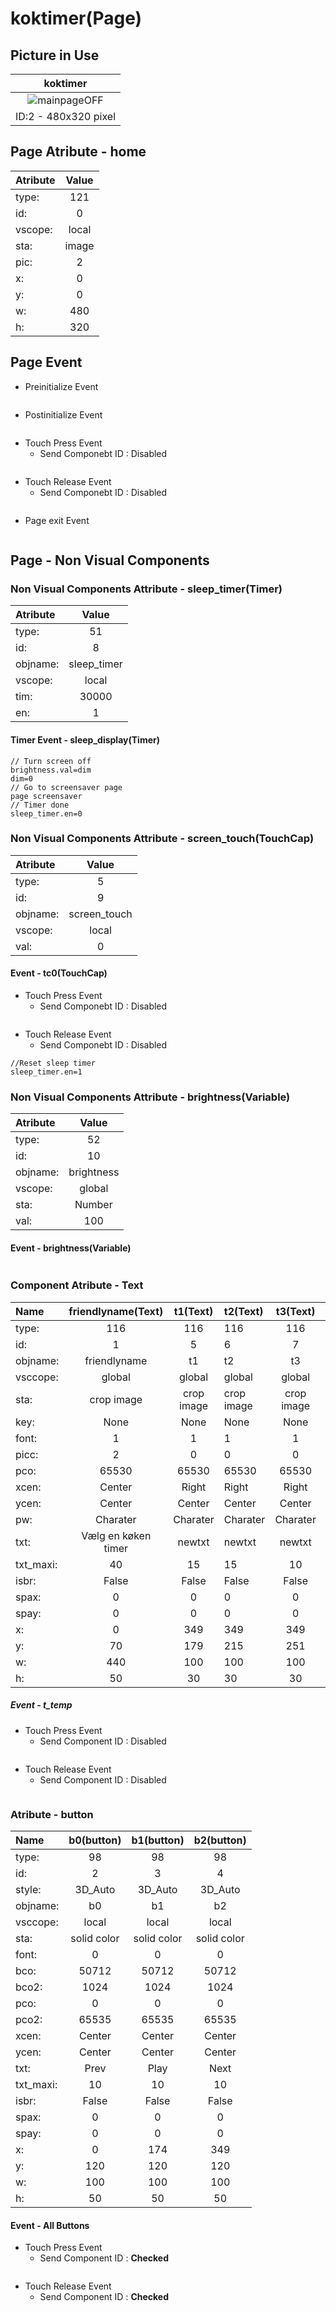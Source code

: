# koktimer(Page)

## Picture in Use

| koktimer |
| :---:     |
| ![mainpageOFF](./Nextion/Image/2.png)   |
|ID:2 - 480x320 pixel|


## Page Atribute - home
|Atribute  | Value       |
|:---      | :---:       |
| type:    | 121         |
| id:      | 0           |
| vscope:  | local       |
| sta:     | image       |
| pic:     | 2           |
| x:       | 0           |
| y:       | 0           |
| w:       | 480         |
| h:       | 320         |

## Page Event
* Preinitialize Event
```
```
* Postinitialize Event
```
```
* Touch Press Event
  * Send Componebt ID : Disabled
```
```
* Touch Release Event
  * Send Componebt ID : Disabled
```
```
* Page exit Event
```
```

## Page - Non Visual Components 
### Non Visual Components Attribute - sleep_timer(Timer)
|Atribute  | Value       |
|:---      | :---:       |
| type:    | 51          |
| id:      | 8           |
| objname: | sleep_timer |
| vscope:  | local       |
| tim:     | 30000       |
| en:      | 1           |

#### Timer Event  - sleep_display(Timer)
```
// Turn screen off
brightness.val=dim
dim=0
// Go to screensaver page
page screensaver
// Timer done
sleep_timer.en=0
```

### Non Visual Components Attribute - screen_touch(TouchCap)
|Atribute  | Value        |
|:---      | :---:        |
| type:    | 5            |
| id:      | 9            |
| objname: | screen_touch |
| vscope:  | local        |
| val:     | 0            |

#### Event - tc0(TouchCap)
* Touch Press Event
  * Send Componebt ID : Disabled
```
```
* Touch Release Event
  * Send Componebt ID : Disabled
```
//Reset sleep timer
sleep_timer.en=1
```

### Non Visual Components Attribute - brightness(Variable)
|Atribute  | Value      |
|:---      | :---:      |
| type:    | 52         |
| id:      | 10         |
| objname: | brightness |
| vscope:  | global     |
| sta:     | Number     |
| val:     | 100        |

#### Event - brightness(Variable)
```
```

### Component Atribute - Text
| Name      | friendlyname(Text)  | t1(Text)   | t2(Text)   | t3(Text)   | time(Text)          |
| :---      | :---:               | :---:      | :---       | :---:      | :---:               |
| type:     | 116                 | 116        | 116        | 116        | 116                 |
| id:       | 1                   | 5          | 6          | 7          | 11                  |
| objname:  | friendlyname        | t1         | t2         | t3         | time                | 
| vsccope:  | global              | global     | global     | global     | global              |
| sta:      | crop image          | crop image | crop image | crop image | crop image          |
| key:      | None                | None       | None       | None       | None                |
| font:     | 1                   | 1          | 1          | 1          | 1                   |
| picc:     | 2                   | 0          | 0          | 0          | 2                   |
| pco:      | 65530               | 65530      | 65530      | 65530      | 65530               |
| xcen:     | Center              | Right      | Right      | Right      | Left                |
| ycen:     | Center              | Center     | Center     | Center     | Center              |
| pw:       | Charater            | Charater   | Charater   | Charater   | Charater            |
| txt:      | Vælg en køken timer | newtxt     | newtxt     | newtxt     | 2022/04/10 23:59:59 |
| txt_maxi: | 40                  | 15         | 15         | 10         | 40                  |
| isbr:     | False               | False      | False      | False      | False               |
| spax:     | 0                   | 0          | 0          | 0          | 0                   |
| spay:     | 0                   | 0          | 0          | 0          | 0                   |
| x:        | 0                   | 349        | 349        | 349        | 0                   |
| y:        | 70                  | 179        | 215        | 251        | 0                   |
| w:        | 440                 | 100        | 100        | 100        | 240                 |
| h:        | 50                  | 30         | 30         | 30         | 30                  |

##### Event - t_temp
* Touch Press Event
  * Send Component ID : Disabled
```
```
* Touch Release Event
  * Send Component ID : Disabled
```
```

### Atribute - button
| Name      | b0(button)  | b1(button)  | b2(button)  |
| :---      | :---:       | :---:       | :---:       |
| type:     | 98          | 98          | 98          |
| id:       | 2           | 3           | 4           |
| style:    | 3D_Auto     | 3D_Auto     | 3D_Auto     |
| objname:  | b0          | b1          | b2          |
| vsccope:  | local       | local       | local       |
| sta:      | solid color | solid color | solid color |
| font:     | 0           | 0           | 0           |
| bco:      | 50712       | 50712       | 50712       |
| bco2:     | 1024        | 1024        | 1024        |
| pco:      | 0           | 0           | 0           |
| pco2:     | 65535       | 65535       | 65535       |
| xcen:     | Center      | Center      | Center      |
| ycen:     | Center      | Center      | Center      |
| txt:      | Prev        | Play        | Next        |
| txt_maxi: | 10          | 10          | 10          |
| isbr:     | False       | False       | False       |
| spax:     | 0           | 0           | 0           |
| spay:     | 0           | 0           | 0           |
| x:        | 0           | 174         | 349         |
| y:        | 120         | 120         | 120         |
| w:        | 100         | 100         | 100         |
| h:        | 50          | 50          | 50          |
  
#### Event - All Buttons
* Touch Press Event
  * Send Component ID : **Checked**
```
```
* Touch Release Event
  * Send Component ID : **Checked**
```
```